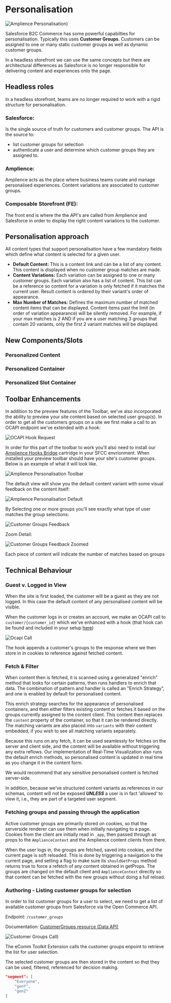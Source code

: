 # Personalisation

![Amplience Personalisation)](./media/personalisation-rules.png)

Salesforce B2C Commerce has some powerful capabilties for personalisation. Typically this uses **Customer Groups**. Customers can be assigned to one or many static customer groups as well as dynamic customer groups.

In a headless storefront we can use the same concepts but there are architectural differences as Salesforce is no longer responsible for delivering content and experiences onto the page.

## Headless roles

In a headless storefront, teams are no longer required to work with a rigid structure for personalisation.

### Salesforce:
Is the single source of truth for customers and customer groups.
The API is the source to:
- list customer groups for selection
- authenticate a user and determine which customer groups they are assigned to.

### Amplience:
Amplience acts as the place where business teams curate and manage personalised experiences. Content variations are associated to customer groups.

### Composable Storefront (FE):
The front end is where the the API's are called from Amplience and Salesforce in order to display the right content variations to the customer.

## Personalisation approach

All content types that support personalisation have a few mandatory fields which define what content is selected for a given user.

- **Default Content:** This is a content link and can be a list of any content. This content is displayed when no customer group matches are made.
- **Content Variations:** Each variation can be assigned to one or many customer groups. Each variation also has a list of content. This list can be a reference so content for a variation is only fetched if it matches the current user. Result content is ordered by their variant's order of appearance.
- **Max Number of Matches:** Defines the maximum number of matched content items that can be displayed. Content items past the limit (in order of variation appearance) will be silently removed. 
For example, if your max matches is 2 AND if you are a user matching 3 groups that contain 20 variants, only the first 2 variant matches will be displayed.

## New Components/Slots

### Personalized Content

### Personalized Container

### Personalized Slot Container

## Toolbar Enhancements

In addition to the preview features of the Toolbar, we've also incorporated the ability to preview your site content based on selected user group(s). In order to get all the customers groups on a site we first make a call to an OCAPI endpoint we've extended with a hook:

![OCAPI Hook Request](./media/folders-hook.png)

In order for this part of the toolbar to work you'll also need to install our [Amplience Hooks Bridge](https://github.com/amplience/amplience-sfcc-hooksbridge) cartridge in your SFCC envrionment. When installed your preview toolbar should have your site's customer groups. Below is an example of what it will look like. 

![Amplience Personalisation Toolbar](./media/personalisation-toolbar.png)

The default view will show you the default content variant with some visual feedback on the content itself:

![Amplience Personalisation Default](./media/personalisation-default.png)

By Selecting one or more groups you'll see exactly what type of user matches the group selections:

![Customer Groups Feedback](./media/personalisation-rules.png)

Zoom Detail:

![Customer Groups Feedback Zoomed](./media/groups-rule-feedback.png)

Each piece of content will indicate the number of matches based on groups


## Technical Behaviour

### Guest v. Logged in View

When the site is first loaded, the customer will be a guest as they are not logged. In this case the default content of any personalised content will be visible.

When the customer logs in or creates an account, we make an OCAPI call to `customer/{customer_id}` which we've enhanced with a hook (that hook can be found and included in your setup [here](https://github.com/amplience/amplience-sfcc-hooksbridge))

![Ocapi Call](./media/customers-hook.png)

The hook appends a customer's groups to the response where we then store in in cookies to reference against fetched content.

### Fetch & Filter

When content then is fetched, it is scanned using a generalized "enrich" method that looks for certain patterns, then runs handlers to enrich that data. The combination of pattern and handler is called an "Enrich Strategy", and one is enabled by default for personalised content.

This enrich strategy searches for the appearance of personalised containers, and then either filters existing content or fetches it based on the groups currently assigned to the content client. This content then replaces the `content` property of the container, so that it can be rendered directly. The matching variants are also placed into `variants` with their content embedded, if you wish to see all matching variants separately.

Because this runs on any fetch, it can be used seamlessly for fetches on the server and client side, and the content will be available without triggering any extra reflows. Our implementation of Real-Time Visualization also runs the default enrich methods, so personalised content is updated in real time as you change it in the content form.

We would recommend that any sensitive personalised content is fetched server-side.

In addition, because we've structured content variants as references in our schemas, content will not be exposed ***UNLESS*** a user is in fact 'allowed' to view it, i.e., they are part of a targeted user segment.


### Fetching groups and passing through the application

Active customer groups are primarily stored on cookies, so that the serverside renderer can use them when initially navigating to a page. Cookies from the client are initially read in `_app`, then passed through as props to the `AmplienceContext` and the Amplience content clients from there.

When the user logs in, the groups are fetched, saved into cookies, and the current page is soft reloaded. This is done by triggering a navigation to the current page, and setting a flag to make sure its `shouldGetProps` method returns true to force a refetch of any content obtained in getProps. The groups are changed on the default client and `AmplienceContext` directly so that content can be fetched with the new groups without doing a full reload.

### Authoring - Listing customer groups for selection
In order to list customer groups for a user to select, we need to get a list of available customer groups from Salesforce via the Open Commerce API.

Endpoint: `/customer_groups`

Documentation: [CustomerGroups resource (Data API)](https://documentation.b2c.commercecloud.salesforce.com/DOC2/index.jsp?topic=%2Fcom.demandware.dochelp%2Fcontent%2Fb2c_commerce%2Ftopics%2Fcustomers%2Fb2c_creating_a_customer_group.html)

![Customer Groups Call)](./media/personalisation_customer-groups-authoring.png)

The eComm Toolkit Extension calls the customer groups enpoint to retrieve the list for user selection.

The selected customer groups are then stored in the content so thqt they can be used, filtered, referenced for decision making.

```json
"segment": [
    "Everyone",
    "genY",
    "genZ"
]
```




